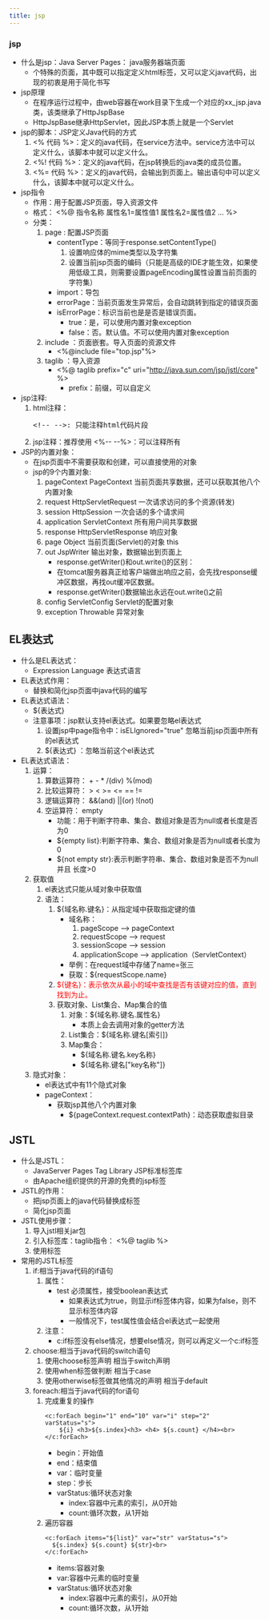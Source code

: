 ```yaml
---
title: jsp
---
```


### jsp
* 什么是jsp：Java Server Pages： java服务器端页面
	* 个特殊的页面，其中既可以指定定义html标签，又可以定义java代码，出现的初衷是用于简化书写
* jsp原理
	* 在程序运行过程中，由web容器在work目录下生成一个对应的xx_jsp.java类，该类继承了HttpJspBase
	* HttpJspBase继承HttpServlet，因此JSP本质上就是一个Servlet
* jsp的脚本：JSP定义Java代码的方式
	1. <%  代码 %>：定义的java代码，在service方法中。service方法中可以定义什么，该脚本中就可以定义什么。
	2. <%! 代码 %>：定义的java代码，在jsp转换后的java类的成员位置。
	3. <%= 代码 %>：定义的java代码，会输出到页面上。输出语句中可以定义什么，该脚本中就可以定义什么。
* jsp指令
	* 作用：用于配置JSP页面，导入资源文件
	* 格式：
		<%@ 指令名称 属性名1=属性值1 属性名2=属性值2 ... %>
	* 分类：
		1. page : 配置JSP页面
			* contentType：等同于response.setContentType()
				1. 设置响应体的mime类型以及字符集
				2. 设置当前jsp页面的编码（只能是高级的IDE才能生效，如果使用低级工具，则需要设置pageEncoding属性设置当前页面的字符集）
			* import：导包
			* errorPage：当前页面发生异常后，会自动跳转到指定的错误页面
			* isErrorPage：标识当前也是是否是错误页面。
				* true：是，可以使用内置对象exception
				* false：否。默认值。不可以使用内置对象exception
		2. include ：页面嵌套。导入页面的资源文件
			* <%@include file="top.jsp"%>
		3. taglib ：导入资源
			* <%@ taglib prefix="c" uri="http://java.sun.com/jsp/jstl/core" %>
				* prefix：前缀，可以自定义
* jsp注释:
	1. html注释：
		<xmp><!-- -->: 只能注释html代码片段</xmp>
	2. jsp注释：推荐使用
		<%-- --%>：可以注释所有
* JSP的内置对象：
	* 在jsp页面中不需要获取和创建，可以直接使用的对象
	* jsp的9个内置对象:
		1. pageContext		PageContext					当前页面共享数据，还可以获取其他八个内置对象
		2. request			HttpServletRequest			一次请求访问的多个资源(转发)
		3. session			HttpSession					一次会话的多个请求间
		3. application		ServletContext				所有用户间共享数据
		3. response			HttpServletResponse			响应对象
		4. page				Object						当前页面(Servlet)的对象  this
		5. out				JspWriter					输出对象，数据输出到页面上
			* response.getWriter()和out.write()的区别：
			* 在tomcat服务器真正给客户端做出响应之前，会先找response缓冲区数据，再找out缓冲区数据。
			* response.getWriter()数据输出永远在out.write()之前
		6. config				ServletConfig			Servlet的配置对象
		7. exception			Throwable					异常对象

## EL表达式
* 什么是EL表达式：
	* Expression Language 表达式语言
* EL表达式作用：
	* 替换和简化jsp页面中java代码的编写
* EL表达式语法：
	* ${表达式}
	* 注意事项：jsp默认支持el表达式。如果要忽略el表达式
		1. 设置jsp中page指令中：isELIgnored="true" 忽略当前jsp页面中所有的el表达式
		2. \${表达式} ：忽略当前这个el表达式
* EL表达式语法：
	1. 运算：
		1. 算数运算符： + - * /(div) %(mod)
		2. 比较运算符： > < >= <= == !=
		3. 逻辑运算符： &&(and) ||(or) !(not)
		4. 空运算符： empty
			* 功能：用于判断字符串、集合、数组对象是否为null或者长度是否为0
			* ${empty list}:判断字符串、集合、数组对象是否为null或者长度为0
			* ${not empty str}:表示判断字符串、集合、数组对象是否不为null 并且 长度>0
	2. 获取值
		1. el表达式只能从域对象中获取值
		2. 语法：
			1. ${域名称.键名}：从指定域中获取指定键的值
				* 域名称：
					1. pageScope		--> pageContext
					2. requestScope 	--> request
					3. sessionScope 	--> session
					4. applicationScope --> application（ServletContext）
				* 举例：在request域中存储了name=张三
				* 获取：${requestScope.name}
			2. <font color=red>${键名}：表示依次从最小的域中查找是否有该键对应的值，直到找到为止。</font>
			3. 获取对象、List集合、Map集合的值
				1. 对象：${域名称.键名.属性名}
					* 本质上会去调用对象的getter方法
				2. List集合：${域名称.键名[索引]}
				3. Map集合：
					* ${域名称.键名.key名称}
					* ${域名称.键名["key名称"]}
	3. 隐式对象：
		* el表达式中有11个隐式对象
		* pageContext：
			* 获取jsp其他八个内置对象
				* ${pageContext.request.contextPath}：动态获取虚拟目录

## JSTL
* 什么是JSTL：
	* JavaServer Pages Tag Library  JSP标准标签库
	* 由Apache组织提供的开源的免费的jsp标签
* JSTL的作用：
	* 把jsp页面上的java代码替换成标签
	* 简化jsp页面
* JSTL使用步骤：
	1. 导入jstl相关jar包
	2. 引入标签库：taglib指令：  <%@ taglib %>
	3. 使用标签
* 常用的JSTL标签
	1. if:相当于java代码的if语句
		1. 属性：
            * test 必须属性，接受boolean表达式
                * 如果表达式为true，则显示if标签体内容，如果为false，则不显示标签体内容
                * 一般情况下，test属性值会结合el表达式一起使用
   		 2. 注意：
       		 * c:if标签没有else情况，想要else情况，则可以再定义一个c:if标签
	2. choose:相当于java代码的switch语句
		1. 使用choose标签声明         			相当于switch声明
        2. 使用when标签做判断         			相当于case
        3. 使用otherwise标签做其他情况的声明    	相当于default
	3. foreach:相当于java代码的for语句
		1. 完成重复的操作
			```
			<c:forEach begin="1" end="10" var="i" step="2" varStatus="s">
    			${i} <h3>${s.index}<h3> <h4> ${s.count} </h4><br>
			</c:forEach>
			```
			* begin：开始值
            * end：结束值
            * var：临时变量
            * step：步长
            * varStatus:循环状态对象
                * index:容器中元素的索引，从0开始
                * count:循环次数，从1开始
        2. 遍历容器
	        ```
		    <c:forEach items="${list}" var="str" varStatus="s">
		      ${s.index} ${s.count} ${str}<br>
		    </c:forEach>	
			```
			* items:容器对象
            * var:容器中元素的临时变量
            * varStatus:循环状态对象
	            * index:容器中元素的索引，从0开始
	            * count:循环次数，从1开始
